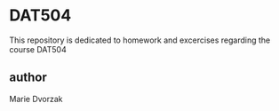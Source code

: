 # DAT504
This repository is dedicated to homework and excercises regarding the course DAT504
## author
Marie Dvorzak


